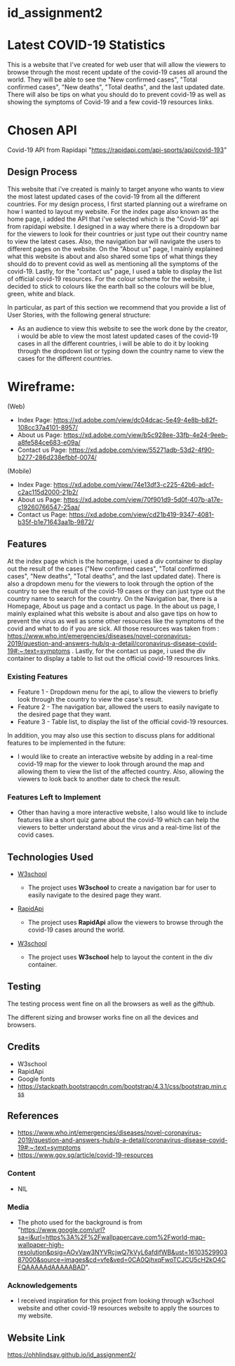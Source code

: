 # id_assignment2

# Latest COVID-19 Statistics

This is a website that I've created for web user that will allow the viewers to browse through the most recent update of the covid-19 cases all around the world. They will be able to see the "New confirmed cases", "Total confirmed cases", "New deaths", "Total deaths", and the last updated date. There will also be tips on what you should do to prevent covid-19 as well as showing the symptoms of Covid-19 and a few covid-19 resources links.

# Chosen API

Covid-19 API from Rapidapi "https://rapidapi.com/api-sports/api/covid-193"

## Design Process

This website that i've created is mainly to target anyone who wants to view the most latest updated cases of the covid-19 from all the different countries. For my design process, I first started planning out a wireframe on how I wanted to layout my website. For the index page also known as the home page, i added the API that i've selected which is the "Covid-19" api from rapidapi website. I designed in a way where there is a dropdown bar for the viewers to look for their countries or just type out their country name to view the latest cases. Also, the navigation bar will navigate the users to different pages on the website. On the "About us" page, I mainly explained what this website is about and also shared some tips of what things they should do to prevent covid as well as mentioning all the symptoms of the covid-19. Lastly, for the "contact us" page, I used a table to display the list of official covid-19 resources. 
For the colour scheme for the website, i decided to stick to colours like the earth ball so the colours will be blue, green, white and black.


In particular, as part of this section we recommend that you provide a list of User Stories, with the following general structure:
- As an audience to view this website to see the work done by the creator, i would be able to view the most latest updated cases of the covid-19 cases in all the different countries, i will be able to do it by looking through the dropdown list or typing down the country name to view the cases for the different countries.


# Wireframe:

(Web)
- Index Page: https://xd.adobe.com/view/dc04dcac-5e49-4e8b-b82f-108cc37a4101-8957/   
- About us Page: https://xd.adobe.com/view/b5c928ee-33fb-4e24-9eeb-a8fe584ce683-e09a/ 
- Contact us Page: https://xd.adobe.com/view/55271adb-53d2-4f90-b277-286d238efbbf-0074/  

(Mobile)
- Index Page: https://xd.adobe.com/view/74e13df3-c225-42b6-adcf-c2ac115d2000-21b2/     
- About us Page: https://xd.adobe.com/view/70f901d9-5d0f-407b-a17e-c19260766547-25aa/   
- Contact us Page: https://xd.adobe.com/view/cd21b419-9347-4081-b35f-b1e71643aa1b-9872/  

## Features

At the index page which is the homepage, i used a div container to display out the result of the cases ("New confirmed cases", "Total confirmed cases", "New deaths", "Total deaths", and the last updated date). There is also a dropdown menu for the viewers to look through the option of the country to see the result of the covid-19 cases or they can just type out the country name to search for the country.
On the Navigation bar, there is a Homepage, About us page and a contact us page. In the about us page, I mainly explained what this website is about and also gave tips on how to prevent the virus as well as some other resources like the symptoms of the covid and what to do if you are sick. All those resources was taken from : https://www.who.int/emergencies/diseases/novel-coronavirus-2019/question-and-answers-hub/q-a-detail/coronavirus-disease-covid-19#:~:text=symptoms . Lastly, for the contact us page, i used the div container to display a table to list out the official covid-19 resources links. 

### Existing Features
- Feature 1 - Dropdown menu for the api, to allow the viewers to briefly look through the country to view the case's result.
- Feature 2 - The navigation bar, allowed the users to easily navigate to the desired page that they want.
- Feature 3 - Table list, to display the list of the official covid-19 resources.

In addition, you may also use this section to discuss plans for additional features to be implemented in the future:
- I would like to create an interactive website by adding in a real-time covid-19 map for the viewer to look through around the map and allowing them to view the list of the affected country. Also, allowing the viewers to look back to another date to check the result.

### Features Left to Implement
- Other than having a more interactive website, I also would like to include features like a short quiz game about the covid-19 which can help the viewers to better understand about the virus and a real-time list of the covid cases.


## Technologies Used



- [W3school](https://www.w3schools.com/css/css_navbar.asp)
    - The project uses **W3school** to create a navigation bar for user to easily navigate to the desired page they want.

- [RapidApi](https://rapidapi.com/api-sports/api/covid-193)
    - The project uses **RapidApi** allow the viewers to browse through the covid-19 cases around the world.

- [W3school](https://www.w3schools.com/css/css3_box-sizing.asp)
    - The project uses **W3school** help to layout the content in the div container.


## Testing

The testing process went fine on all the browsers as well as the gifthub.

The different sizing and browser works fine on all the devices and browsers.

## Credits

- W3school
- RapidApi
- Google fonts
- https://stackpath.bootstrapcdn.com/bootstrap/4.3.1/css/bootstrap.min.css 

## References 

- https://www.who.int/emergencies/diseases/novel-coronavirus-2019/question-and-answers-hub/q-a-detail/coronavirus-disease-covid-19#:~:text=symptoms
- https://www.gov.sg/article/covid-19-resources


### Content
- NIL

### Media
- The photo used for the background is from "https://www.google.com/url?sa=i&url=https%3A%2F%2Fwallpapercave.com%2Fworld-map-wallpaper-high-resolution&psig=AOvVaw3NYVRcjwQ7kVyL6afdifWB&ust=1610352990387000&source=images&cd=vfe&ved=0CA0QjhxqFwoTCJCU5cH2kO4CFQAAAAAdAAAAABAD".

### Acknowledgements

- I received inspiration for this project from looking through w3school website and other covid-19 resources website to apply the sources to my website.

## Website Link
https://ohhlindsay.github.io/id_assignment2/
